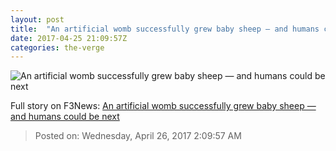 ```yaml
---
layout: post
title:  "An artificial womb successfully grew baby sheep — and humans could be next"
date: 2017-04-25 21:09:57Z
categories: the-verge
---
```


![An artificial womb successfully grew baby sheep — and humans could be next](https://cdn0.vox-cdn.com/thumbor/deRTDR0SdPBOJoGm9Z_YSL_05ms=/0x32:1413x772/fit-in/1200x630/cdn1.vox-cdn.com/uploads/chorus_asset/file/8404639/Screen_Shot_2017_04_25_at_8.59.38_AM.png)




Full story on F3News: [An artificial womb successfully grew baby sheep — and humans could be next](http://www.f3nws.com/n/qrzyMG)

> Posted on: Wednesday, April 26, 2017 2:09:57 AM
